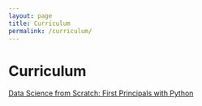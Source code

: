 ```yaml
---
layout: page
title: Curriculum
permalink: /curriculum/
---
```


<div class="home">

  <h1 class="page-heading">Curriculum</h1>

  <a href="http://smile.amazon.com/Data-Science-Scratch-Principles-Python/dp/149190142X" target="_blank">Data Science from Scratch: First Principals with Python</a>


</div>

